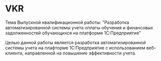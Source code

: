 # VKR

Тема Выпускной квалификационной работы: "Разработка автоматизированной системы учета оплаты обучения и финансовых задолженностей
обучающихся на платформе 1С:Предприятие"

Целью данной работы является разработка автоматизированной системы учета на плафторме 1С:Предприятие с использованием веб-клиента,
направленной на повышение эффективности учета.
